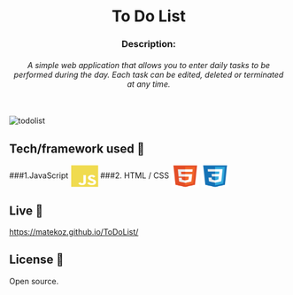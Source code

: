 <h1 align="center">
To Do List
<br>
</h1>
<h3 align="center">Description:</h3>
<h6 align="center">
A simple web application that allows you to enter daily tasks to be performed during the day. Each task can be edited, deleted or terminated at any time. </h6>
<br>
<img src="https://i.ibb.co/T45X7nM/todolist.png" alt="todolist">


## Tech/framework used 🔧

###1.JavaScript <img align="center" alt="Marc-Js" height="40" width="50" src="https://raw.githubusercontent.com/devicons/devicon/master/icons/javascript/javascript-plain.svg">
###2. HTML / CSS <img align="center" alt="Marc-HTML" height="40" width="50" src="https://raw.githubusercontent.com/devicons/devicon/master/icons/html5/html5-original.svg"> <img align="center" alt="Marc-HTML" height="40" width="50" src="https://raw.githubusercontent.com/devicons/devicon/master/icons/css3/css3-original.svg">



## Live 📍
https://matekoz.github.io/ToDoList/

## License 🔱
Open source.
